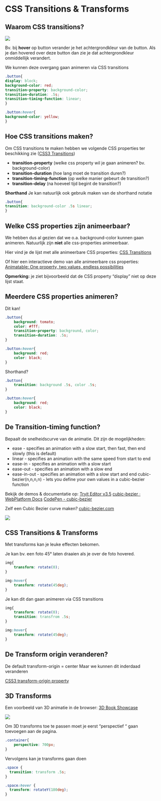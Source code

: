 # CSS Transitions & Transforms
## Waarom CSS transitions?
![](README/README/hover.png)

Bv. bij **hover** op button verander je het achtergrondkleur van de button. Als je dan hovered over deze button dan zie je dat achtergrondkleur onmiddellijk verandert. 

We kunnen deze overgang gaan animeren via CSS transitions

```css
.button{
display: block;
background-color: red;
transition-property: background-color;
transition-duration: .5s;
transition-timing-function: linear;
}

.button:hover{
background-color: yellow;
}
```

## Hoe CSS transitions maken?

Om CSS transitions te maken hebben we volgende CSS properties ter beschikking zie ([CSS3 Transitions](https://www.w3schools.com/css/css3_transitions.asp))

- **transition-property** (welke css property wil je gaan animeren? bv. background-color)
- **transition-duration** (hoe lang moet de transition duren?)
- **transition-timing-function** (op welke manier gebeurt de transition?)
- **transition-delay** (na hoeveel tijd begint de transition?)

**Shorthand** 
Je kan natuurlijk ook gebruik maken van de shorthand notatie

```css
.button{
transition: background-color .5s linear;
}
```


## Welke CSS properties zijn animeerbaar? 
We hebben dus al gezien dat we o.a. background-color kunnen gaan animeren. Natuurlijk zijn **niet** alle css-properties animeerbaar.

Hier vind je de lijst met alle animeerbare CSS properties:
[CSS Transitions](https://www.w3.org/TR/css3-transitions/#animatable-properties)

Of hier een interactieve demo van alle animeerbare css properties:
[Animatable: One property, two values, endless possibilities](http://leaverou.github.io/animatable/)

**Opmerking:** je ziet bijvoorbeeld dat de CSS property “display” niet op deze lijst staat. 


## Meerdere CSS properties animeren?
Dit kan!

```css
.button{
	background: tomato;
	color: #fff;
	transition-property: background, color;
	transition-duration: .5s;
}

.button:hover{
	background: red;
	color: black;
}
```

Shorthand?

```css
.button{
	transition: background .5s, color .5s;
}

.button:hover{
	background: red;
	color: black;
}
```


## De Transition-timing function?
Bepaalt de snelheidscurve van de animatie.
Dit zijn de mogelijkheden:

- ease - specifies an animation with a slow start, then fast, then end slowly (this is default)
- linear - specifies an animation with the same speed from start to end
- ease-in - specifies an animation with a slow start
- ease-out - specifies an animation with a slow end
- ease-in-out - specifies an animation with a slow start and end
cubic-bezier(n,n,n,n) - lets you define your own values in a cubic-bezier function

Bekijk de demos & documentatie op:
[Tryit Editor v3.5](https://www.w3schools.com/css/tryit.asp?filename=trycss3_animation_speed)
[cubic-bezier · WebPlatform Docs](https://webplatform.github.io/docs/css/functions/cubic-bezier/)
[CodePen - cubic-bezier](https://codepen.io/Guilh/full/ZQxoOX)

Zelf een Cubic Bezier curve maken?
[cubic-bezier.com](http://cubic-bezier.com)

![](README/README/Screen%20Shot%202017-11-04%20at%2021.44.31.png)



## CSS Transitions & Transforms
Met transforms kan je leuke effecten bekomen.

Je kan bv. een foto 45° laten draaien als je over de foto hovered.

```css
img{
	transform: rotate(0);
}

img:hover{
	transform: rotate(45deg);
}
```

Je kan dit dan gaan animeren via CSS transitions

```css
img{
	transform: rotate(0);
	transition: transfrom .5s;
}

img:hover{
	transform: rotate(45deg);
}
```

## De Transform origin veranderen?
De default transform-origin = center
Maar we kunnen dit inderdaad veranderen

[CSS3 transform-origin property](https://www.w3schools.com/cssref/css3_pr_transform-origin.asp)

## 3D Transforms
Een voorbeeld van 3D animatie in de browser:
[3D Book Showcase](https://tympanus.net/codrops/2013/01/08/3d-book-showcase/)

![](README/README/Screen%20Shot%202017-11-04%20at%2021.44.17.png)


Om 3D transforms toe te passen moet je eerst “perspectief “ gaan toevoegen aan de pagina. 

```css
.container{
	perspective: 700px;
}
```

Vervolgens kan je transforms gaan doen

```css
.space {
  transition: transform .5s;
}

.space:hover {
  transform: rotateY(180deg);
}

```







